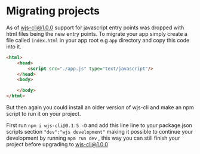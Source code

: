 # Migrating projects

As of wjs-cli@1.0.0 support for javascript entry points was dropped with html files being the new entry points. To migrate your app simply create a file called `index.html` in your app root e.g `app` directory and copy this code into it.

```html
<html>
    <head>
        <script src="./app.js" type="text/javascript"/>
    </head>
    <body>

    </body>
</html>
```

But then again you could install an older version of wjs-cli and make an npm script to run it on your project.

First run `npm i wjs-cli@0.1.5 -D` and add this line line to your package.json scripts section `"dev":"wjs development"` making it possible to continue your development by running `npm run dev` , this way you can still finish your project before upgrading to wjs-cli@1.0.0